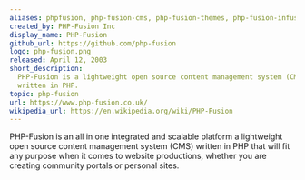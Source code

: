 ```yaml
---
aliases: phpfusion, php-fusion-cms, php-fusion-themes, php-fusion-infusions
created_by: PHP-Fusion Inc
display_name: PHP-Fusion
github_url: https://github.com/php-fusion
logo: php-fusion.png
released: April 12, 2003
short_description:
  PHP-Fusion is a lightweight open source content management system (CMS)
  written in PHP.
topic: php-fusion
url: https://www.php-fusion.co.uk/
wikipedia_url: https://en.wikipedia.org/wiki/PHP-Fusion
---
```


PHP-Fusion is an all in one integrated and scalable platform a lightweight open
source content management system (CMS) written in PHP that will fit any purpose
when it comes to website productions, whether you are creating community portals
or personal sites.

